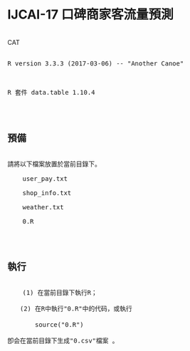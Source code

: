 <h1>IJCAI-17 口碑商家客流量預測</h1><br />
CAT<br />
<br />
<pre>R version 3.3.3 (2017-03-06) -- "Another Canoe"<pre><br />
R 套件 data.table 1.10.4<br />
<br />
<h2>預備<br /></h2>
請將以下檔案放置於當前目錄下。<br />
    user_pay.txt<br />
    shop_info.txt<br />
    weather.txt<br />
    0.R<br />
<br />
<h2>執行<br /></h2>
    (1) 在當前目錄下執行R；<br />
　　(2) 在R中執行"0.R"中的代码，或執行<br />
　　    source("0.R")<br />
卽会在當前目錄下生成"0.csv"檔案 。<br />
